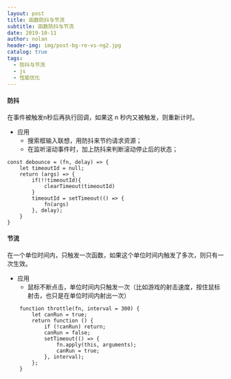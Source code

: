 ```yaml
---
layout: post
title: 函数防抖与节流
subtitle: 函数防抖与节流
date: 2019-10-11
author: nolan
header-img: img/post-bg-re-vs-ng2.jpg
catalog: true
tags:
  - 防抖与节流
  - js
  - 性能优化
---
```


####    防抖
在事件被触发n秒后再执行回调，如果这 n 秒内又被触发，则重新计时。

-   应用
    -   搜索框输入联想，用防抖来节约请求资源；
    -   在监听滚动事件时，加上防抖来判断滚动停止后的状态；

```
const debounce = (fn, delay) => {
    let timeoutId = null;
    return (args) => {
        if(!!timeoutId){
            clearTimeout(timeoutId)
        }
        timeoutId = setTimeout(() => {
            fn(args)
        }, delay);
    }
}

```

####    节流
在一个单位时间内，只触发一次函数，如果这个单位时间内触发了多次，则只有一次生效。

-   应用
    -   鼠标不断点击，单位时间内只触发一次（比如游戏的射击速度，按住鼠标射击，也只是在单位时间内射出一次）

```
    function throttle(fn, interval = 300) {
        let canRun = true;
        return function () {
            if (!canRun) return;
            canRun = false;
            setTimeout(() => {
                fn.apply(this, arguments);
                canRun = true;
            }, interval);
        };
    }

```
